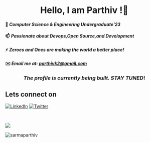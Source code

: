 #  <h1 align="center"> Hello, I am **Parthiv** !👋</h1>
#### 🔭 *Computer Science & Engineering Undergraduate'23*
#### 📫 *Passionate about Devops,Open Source,and Development*
#### ⚡ *Zeroes and Ones are making the world a better place!*
#### ✉️ *Email me at: parthivk2@gmail.com*
### <h3 align="center">*The profile is currently being built. STAY TUNED*!</h3>

## Lets connect on 

[![LinkedIn](https://img.shields.io/badge/LinkedIn-0077B5?style=for-the-badge&logo=linkedin&logoColor=white)](https://www.linkedin.com/in/parthiv-sarma-24b4b31a4/)  [![Twitter](https://img.shields.io/badge/Twitter-1DA1F2?style=for-the-badge&logo=twitter&logoColor=white)](https://twitter.com/parthiv_sarma) 


<!-- ###  Lets connnect on:

<!-- 

<!-- <p align="left">
 
 <a href="https://linkedin.com/in/charalambosioannou" target="_blank" rel="noopener noreferrer"> <img src="https://cdn.jsdelivr.net/npm/simple-icons@v3/icons/linkedin.svg" alt="Python" height="40" style="vertical-align:top; margin:4px"></a>
 <a href="mailto:cioannou1997@gmail.com"> <img src="https://cdn.jsdelivr.net/npm/simple-icons@v3/icons/gmail.svg" alt="Python" height="40" style="vertical-align:top; margin:4px"></a>
</p> --> 

<br />


<!-- ## 🧰 Languages and Tools:
<p align="center">
<img src="https://raw.githubusercontent.com/github/explore/80688e429a7d4ef2fca1e82350fe8e3517d3494d/topics/python/.png" alt="Python" height="40" style="vertical-align:top; margin:4px">
<img src="https://raw.githubusercontent.com/github/explore/80688e429a7d4ef2fca1e82350fe8e3517d3494d/topics/javascript/javascript.png" alt="Javascript" height="40" style="vertical-align:top; margin:4px">
<img src="https://raw.githubusercontent.com/github/explore/80688e429a7d4ef2fca1e82350fe8e3517d3494d/topics/visual-studio-code/visual-studio-code.png" alt="VS Code" height="40" style="vertical-align:top; margin:4px">
</p>
 -->
<!--##### ![](https://blog-digital.aakash.ac.in/wp-content/uploads/2019/07/CSE.jpg)-->

<img 
   src="https://github-readme-stats.vercel.app/api?username=sarmaparthiv&show_icons=true&theme=blue-green" 
/>

<p align="left"> <img src="https://komarev.com/ghpvc/?username=sarmaparthiv&label=Profile%20views&color=0e75b6&style=flat" alt="sarmaparthiv" /> </p>




<!--
**sarmaparthiv/sarmaparthiv** is a ✨ _special_ ✨ repository because its `README.md` (this file) appears on your GitHub profile.

Here are some ideas to get you started:

- 🔭 I’m currently working on ...
- 🌱 I’m currently learning ...
- 👯 I’m looking to collaborate on ...
- 🤔 I’m looking for help with ...
- 💬 Ask me about ...
- 📫 How to reach me: ...
- 😄 Pronouns: ...
- ⚡ Fun fact: ...
-->
